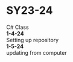 # SY23-24
C# Class <br>
<b> 1-4-24 </b><br>
Setting up repository<br>
<b> 1-5-24 </b><br>
updating from computer
